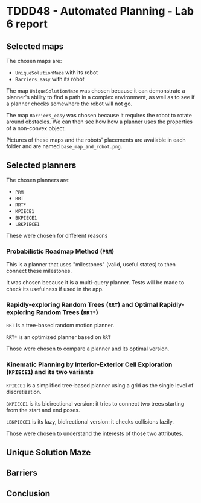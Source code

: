 # TDDD48 - Automated Planning - Lab 6 report

## Selected maps

The chosen maps are:
* `UniqueSolutionMaze` with its robot
* `Barriers_easy` with its robot

The map `UniqueSolutionMaze` was chosen because it can demonstrate a planner's
ability to find a path in a complex environment, as well as to see if a
planner checks somewhere the robot will not go.

The map `Barriers_easy` was chosen because it requires the robot to rotate
around obstacles. We can then see how how a planner uses the properties of a
non-convex object.

Pictures of these maps and the robots' placements are available in each folder
and are named `base_map_and_robot.png`.

## Selected planners

The chosen planners are:
* `PRM`
* `RRT`
* `RRT*`
* `KPIECE1`
* `BKPIECE1`
* `LBKPIECE1`

These were chosen for different reasons

### Probabilistic Roadmap Method (`PRM`)

This is a planner that uses "milestones" (valid, useful states) to then connect
these milestones.

It was chosen because it is a multi-query planner. Tests will be made to check
its usefulness if used in the app.

### Rapidly-exploring Random Trees (`RRT`) and Optimal Rapidly-exploring Random Trees (`RRT*`)

`RRT` is a tree-based random motion planner.

`RRT*` is an optimized planner based on `RRT`

Those were chosen to compare a planner and its optimal version.

### Kinematic Planning by Interior-Exterior Cell Exploration (`KPIECE1`) and its two variants

`KPIECE1` is a simplified tree-based planner using a grid as the single level
of discretization.

`BKPIECE1` is its bidirectional version: it tries to connect two trees starting
from the start and end poses.

`LBKPIECE1` is its lazy, bidirectional version: it checks collisions lazily.

Those were chosen to understand the interests of those two attributes.

## Unique Solution Maze

## Barriers

## Conclusion

